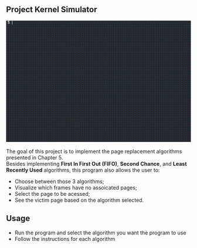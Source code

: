 ## Project Kernel Simulator

 ![](./images/Page_replacement.gif)
 
The goal of this project is to implement the page replacement algorithms presented in Chapter 5.\
Besides implementing **First In First Out (FIFO)**, **Second Chance**, and **Least Recently Used** algorithms, this program also allows the user to: 
- Choose between those 3 algorithms;
- Visualize which frames have no assoicated pages;
- Select the page to be acessed;
- See the victim page based on the algorithm selected.

## Usage

- Run the program and select the algorithm you want the program to use
- Follow the instructions for each algorithm
